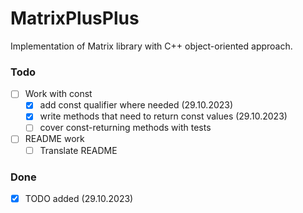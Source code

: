 # MatrixPlusPlus
Implementation of Matrix library with C++ object-oriented approach.

### Todo
- [ ] Work with const
    - [x] add const qualifier where needed (29.10.2023)
    - [x] write methods that need to return const values (29.10.2023)
    - [ ] cover const-returning methods with tests
- [ ] README work
    - [ ] Translate README

### Done
- [x] TODO added (29.10.2023)